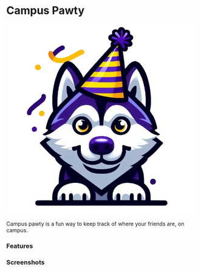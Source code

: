 # Campus Pawty

![](https://raw.githubusercontent.com/bobaplex/CAMPUS-PAWTY/refs/heads/main/assets/favicon.ico)

Campus pawty is a fun way to keep track of where your friends are, on campus.

### Features

### Screenshots